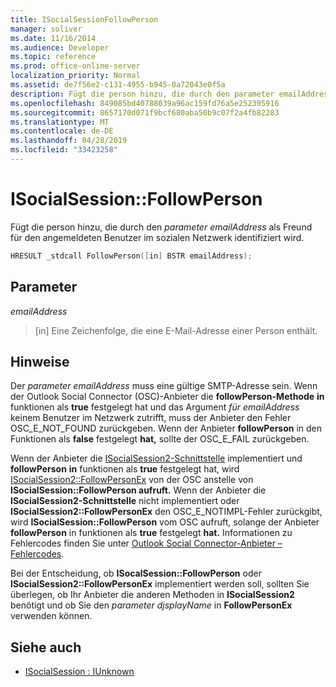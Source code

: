 ```yaml
---
title: ISocialSessionFollowPerson
manager: soliver
ms.date: 11/16/2014
ms.audience: Developer
ms.topic: reference
ms.prod: office-online-server
localization_priority: Normal
ms.assetid: de7f56e2-c131-4955-b945-0a72043e0f5a
description: Fügt die person hinzu, die durch den parameter emailAddress als Freund für den angemeldeten Benutzer im sozialen Netzwerk identifiziert wird.
ms.openlocfilehash: 849085bd40788039a96ac159fd76a5e252395916
ms.sourcegitcommit: 8657170d071f9bcf680aba50b9c07f2a4fb82283
ms.translationtype: MT
ms.contentlocale: de-DE
ms.lasthandoff: 04/28/2019
ms.locfileid: "33423258"
---
```

# <a name="isocialsessionfollowperson"></a>ISocialSession::FollowPerson

Fügt die person hinzu, die durch den  _parameter emailAddress_ als Freund für den angemeldeten Benutzer im sozialen Netzwerk identifiziert wird. 
  
```cpp
HRESULT _stdcall FollowPerson([in] BSTR emailAddress);
```

## <a name="parameters"></a>Parameter

_emailAddress_
  
> [in] Eine Zeichenfolge, die eine E-Mail-Adresse einer Person enthält.
    
## <a name="remarks"></a>Hinweise

Der  _parameter emailAddress_ muss eine gültige SMTP-Adresse sein. Wenn der Outlook Social Connector (OSC)-Anbieter die **followPerson-Methode** **in** funktionen als **true** festgelegt hat und das Argument _für emailAddress_ keinem Benutzer im Netzwerk zutrifft, muss der Anbieter den Fehler OSC_E_NOT_FOUND zurückgeben. Wenn der Anbieter **followPerson** in den Funktionen als **false** festgelegt **hat,** sollte der OSC_E_FAIL zurückgeben.
  
Wenn der Anbieter die [ISocialSession2-Schnittstelle](isocialsession2iunknown.md) implementiert und **followPerson** **in** funktionen als **true** festgelegt hat, wird [ISocialSession2::FollowPersonEx](isocialsession2-followpersonex.md) von der OSC anstelle von **ISocialSession::FollowPerson aufruft.** Wenn der Anbieter die **ISocialSession2-Schnittstelle** nicht implementiert oder **ISocialSession2::FollowPersonEx** den OSC_E_NOTIMPL-Fehler zurückgibt, wird **ISocialSession::FollowPerson** vom OSC aufruft, solange der Anbieter **followPerson** in funktionen als **true** festgelegt **hat.** Informationen zu Fehlercodes finden Sie unter [Outlook Social Connector-Anbieter – Fehlercodes](outlook-social-connector-provider-error-codes.md).
  
Bei der Entscheidung, ob **ISocalSession::FollowPerson** oder **ISocialSession2::FollowPersonEx** implementiert werden soll, sollten Sie überlegen, ob Ihr Anbieter die anderen Methoden in **ISocialSession2** benötigt und ob Sie den  _parameter djsplayName_ in **FollowPersonEx** verwenden können.
  
## <a name="see-also"></a>Siehe auch

- [ISocialSession : IUnknown](isocialsessioniunknown.md)

